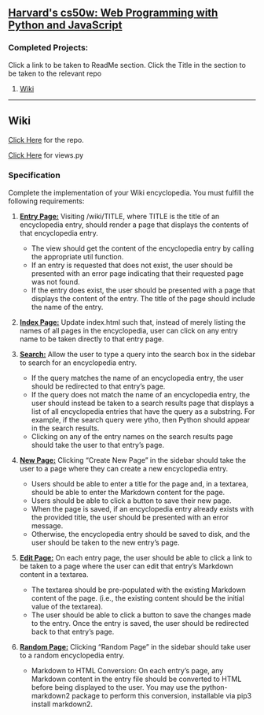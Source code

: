 ## [Harvard's cs50w: Web Programming with Python and JavaScript](https://cs50.harvard.edu/web/2020/)

### Completed Projects:
Click a link to be taken to ReadMe section. Click the Title in the section to be taken to the relevant repo

1. [Wiki](https://github.com/Fibrodysplasia/cs50w#wiki)

***

## Wiki 
[Click Here](https://github.com/Fibrodysplasia/cs50w/tree/main/wiki) for the repo.


[Click Here](https://github.com/Fibrodysplasia/cs50w/blob/main/wiki/encyclopedia/urls.py) for views.py

### Specification
Complete the implementation of your Wiki encyclopedia. You must fulfill the following requirements:

1. [**Entry Page:**](https://github.com/Fibrodysplasia/cs50w/blob/main/wiki/encyclopedia/templates/encyclopedia/entry.html) Visiting /wiki/TITLE, where TITLE is the title of an encyclopedia entry, should render a page that displays the contents of that encyclopedia entry.
    * The view should get the content of the encyclopedia entry by calling the appropriate util function.
    * If an entry is requested that does not exist, the user should be presented with an error page indicating that their requested page was not found.
    * If the entry does exist, the user should be presented with a page that displays the content of the entry. The title of the page should include the name of the entry.

2. [**Index Page:**](https://github.com/Fibrodysplasia/cs50w/blob/main/wiki/encyclopedia/templates/encyclopedia/index.html) Update index.html such that, instead of merely listing the names of all pages in the encyclopedia, user can click on any entry name to be taken directly to that entry page.

3. [**Search:**](https://github.com/Fibrodysplasia/cs50w/blob/main/wiki/encyclopedia/templates/encyclopedia/search.html) Allow the user to type a query into the search box in the sidebar to search for an encyclopedia entry.
    * If the query matches the name of an encyclopedia entry, the user should be redirected to that entry’s page.
    * If the query does not match the name of an encyclopedia entry, the user should instead be taken to a search results page that displays a list of all encyclopedia entries that have the query as a substring. For example, if the search query were ytho, then Python should appear in the search results.
    * Clicking on any of the entry names on the search results page should take the user to that entry’s page.

4. [**New Page:**](https://github.com/Fibrodysplasia/cs50w/blob/main/wiki/encyclopedia/templates/encyclopedia/create.html) Clicking “Create New Page” in the sidebar should take the user to a page where they can create a new encyclopedia entry.
    * Users should be able to enter a title for the page and, in a textarea, should be able to enter the Markdown content for the page.
    * Users should be able to click a button to save their new page.
    * When the page is saved, if an encyclopedia entry already exists with the provided title, the user should be presented with an error message.
    * Otherwise, the encyclopedia entry should be saved to disk, and the user should be taken to the new entry’s page.
 5. [**Edit Page:**](https://github.com/Fibrodysplasia/cs50w/blob/main/wiki/encyclopedia/templates/encyclopedia/edit.html) On each entry page, the user should be able to click a link to be taken to a page where the user can edit that entry’s Markdown content in a textarea.
    * The textarea should be pre-populated with the existing Markdown content of the page. (i.e., the existing content should be the initial value of the textarea).
    * The user should be able to click a button to save the changes made to the entry.
Once the entry is saved, the user should be redirected back to that entry’s page.
6. [**Random Page:**](https://github.com/Fibrodysplasia/cs50w/blob/main/wiki/encyclopedia/views.py) Clicking “Random Page” in the sidebar should take user to a random encyclopedia entry.
    * Markdown to HTML Conversion: On each entry’s page, any Markdown content in the entry file should be converted to HTML before being displayed to the user. You may use the python-markdown2 package to perform this conversion, installable via pip3 install markdown2.
